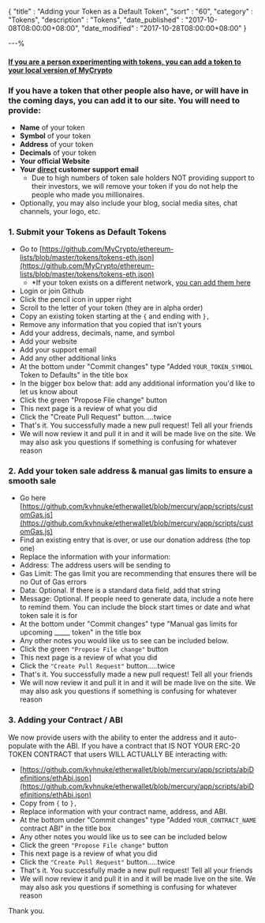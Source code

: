 {
"title"       : "Adding your Token as a Default Token",
"sort"        : "60",
"category"    : "Tokens",
"description" : "Tokens",
"date_published" : "2017-10-08T08:00:00+08:00",
"date_modified"  : "2017-10-28T08:00:00+08:00"
}

---%



#### [If you are a person experimenting with tokens, you can add a token to your local version of MyCrypto](https://support.mycrypto.com/tokens/adding-new-token-and-sending-custom-tokens.html)

### If you have a token that other people also have, or will have in the coming days, you can add it to our site. You will need to provide:

*   **Name** of your token
*   **Symbol** of your token
*   **Address** of your token
*   **Decimals** of your token
*   **Your official Website**
*   **Your <span style="text-decoration: underline;">direct</span> customer support email**
    *   Due to high numbers of token sale holders NOT providing support to their investors, we will remove your token if you do not help the people who made you millionaires.
*  Optionally, you may also include your blog, social media sites, chat channels, your logo, etc.

### 1. Submit your Tokens as Default Tokens

*   Go to [https://github.com/MyCrypto/ethereum-lists/blob/master/tokens/tokens-eth.json](https://github.com/MyCrypto/ethereum-lists/blob/master/tokens/tokens-eth.json)
    *   *If your token exists on a different network, [you can add them here](https://github.com/MyCrypto/ethereum-lists/tree/master/tokens)
*   Login or join Github
*   Click the pencil icon in upper right
*   Scroll to the letter of your token (they are in alpha order)
*   Copy an existing token starting at the `{` and ending with `},`
*   Remove any information that you copied that isn't yours
*   Add your address, decimals, name, and symbol
*   Add your website
*   Add your support email
*   Add any other additional links
*   At the bottom under "Commit changes" type "Added `YOUR_TOKEN_SYMBOL` Token to Defaults" in the title box
*   In the bigger box below that: add any additional information you'd like to let us know about
*   Click the green "Propose File change" button
*   This next page is a review of what you did
*   Click the "Create Pull Request" button.....twice
*   That's it. You successfully made a new pull request! Tell all your friends
*   We will now review it and pull it in and it will be made live on the site. We may also ask you questions if something is confusing for whatever reason

### 2. Add your token sale address & manual gas limits to ensure a smooth sale

*   Go here [https://github.com/kvhnuke/etherwallet/blob/mercury/app/scripts/customGas.js](https://github.com/kvhnuke/etherwallet/blob/mercury/app/scripts/customGas.js)
*   Find an existing entry that is over, or use our donation address (the top one)
*   Replace the information with your information:
*   Address: The address users will be sending to
*   Gas Limit: The gas limit you are recommending that ensures there will be no Out of Gas errors
*   Data: Optional. If there is a standard data field, add that string
*   Message: Optional. If people need to generate data, include a note here to remind them. You can include the block start times or date and what token sale it is for
*   At the bottom under "Commit changes" type "Manual gas limits for upcoming _____ token" in the title box
*   Any other notes you would like us to see can be included below.
*   Click the green `"Propose File change"` button
*   This next page is a review of what you did
*   Click the `"Create Pull Request"` button.....twice
*   That's it. You successfully made a new pull request! Tell all your friends
*   We will now review it and pull it in and it will be made live on the site. We may also ask you questions if something is confusing for whatever reason


### 3. Adding your Contract / ABI

We now provide users with the ability to enter the address and it auto-populate with the ABI. If you have a contract that IS NOT YOUR ERC-20 TOKEN CONTRACT that users WILL ACTUALLY BE interacting with:

*   [https://github.com/kvhnuke/etherwallet/blob/mercury/app/scripts/abiDefinitions/ethAbi.json](https://github.com/kvhnuke/etherwallet/blob/mercury/app/scripts/abiDefinitions/ethAbi.json)
*   Copy from `{` to `},`
*   Replace information with your contract name, address, and ABI.
*   At the bottom under "Commit changes" type "Added `YOUR_CONTRACT_NAME` contract ABI" in the title box
*   Any other notes you would like us to see can be included below
*   Click the green `"Propose File change"` button
*   This next page is a review of what you did
*   Click the `"Create Pull Request"` button.....twice
*   That's it. You successfully made a new pull request! Tell all your friends
*   We will now review it and pull it in and it will be made live on the site. We may also ask you questions if something is confusing for whatever reason

Thank you.
